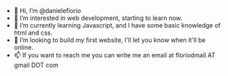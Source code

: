 - 👋 Hi, I’m @danieleflorio
- 👀 I’m interested in web development, starting to learn now. 
- 🌱 I’m currently learning Javascript, and I have some basic knowledge of html and css. 
- 💞️ I’m looking to build my first website, I'll let you know when it'll be online. 
- 📫 If you want to reach me you can write me an email at floriodmail AT gmail DOT com 

<!---
danieleflorio/danieleflorio is a ✨ special ✨ repository because its `README.md` (this file) appears on your GitHub profile.
You can click the Preview link to take a look at your changes.
--->

